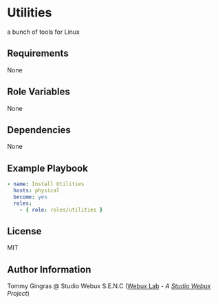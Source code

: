 # Utilities

 a bunch of tools for Linux

## Requirements

None

## Role Variables

None

## Dependencies

None

## Example Playbook

```yaml
- name: Install Utilities
  hosts: physical
  become: yes
  roles:
    - { role: roles/utilities }
```

## License

MIT

## Author Information

Tommy Gingras @ Studio Webux S.E.N.C ([Webux Lab](https://webuxlab.com) - _A [Studio Webux](https://studiowebux.com) Project_)
